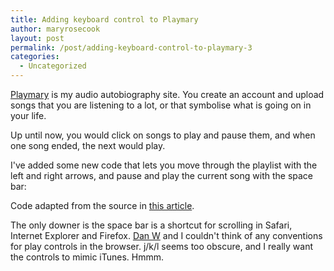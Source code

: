 ```yaml
---
title: Adding keyboard control to Playmary
author: maryrosecook
layout: post
permalink: /post/adding-keyboard-control-to-playmary-3
categories:
  - Uncategorized
---
```

[Playmary][1] is my audio autobiography site. You create an account and upload songs that you are listening to a lot, or that symbolise what is going on in your life.

Up until now, you would click on songs to play and pause them, and when one song ended, the next would play.

I've added some new code that lets you move through the playlist with the left and right arrows, and pause and play the current song with the space bar:

<script src="http://gist.github.com/268961.js?file=gistfile1.js"></script>

Code adapted from the source in [this article][2].

The only downer is the space bar is a shortcut for scrolling in Safari, Internet Explorer and Firefox. [Dan W][3] and I couldn't think of any conventions for play controls in the browser. j/k/l seems too obscure, and I really want the controls to mimic iTunes. Hmmm.

 [1]: http://playmary.com
 [2]: http://www.geekpedia.com/tutorial138_Get-key-press-event-using-JavaScript.html
 [3]: http://iamdanw.com